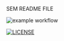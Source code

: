 SEM README FILE

![example workflow](https://github.com/github/docs/actions/workflows/main.yml/badge.svg)

[![LICENSE](https://img.shields.io/github/license/<DavidUrracaOrdiz>/sem.svg?style=flat-square)](https://github.com/<DavidUrracaOrdiz>/sem/master/LICENSE)
